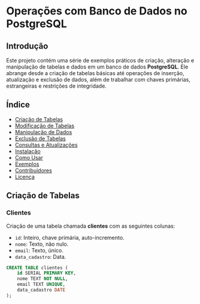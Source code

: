 # Operações com Banco de Dados no PostgreSQL

## Introdução
Este projeto contém uma série de exemplos práticos de criação, alteração e manipulação de tabelas e dados em um banco de dados **PostgreSQL**. Ele abrange desde a criação de tabelas básicas até operações de inserção, atualização e exclusão de dados, além de trabalhar com chaves primárias, estrangeiras e restrições de integridade.

## Índice
- [Criação de Tabelas](#criação-de-tabelas)
- [Modificação de Tabelas](#modificação-de-tabelas)
- [Manipulação de Dados](#manipulação-de-dados)
- [Exclusão de Tabelas](#exclusão-de-tabelas)
- [Consultas e Atualizações](#consultas-e-atualizações)
- [Instalação](#instalação)
- [Como Usar](#como-usar)
- [Exemplos](#exemplos)
- [Contribuidores](#contribuidores)
- [Licença](#licença)

## Criação de Tabelas

### Clientes
Criação de uma tabela chamada **clientes** com as seguintes colunas:
- `id`: Inteiro, chave primária, auto-incremento.
- `nome`: Texto, não nulo.
- `email`: Texto, único.
- `data_cadastro`: Data.

```sql
CREATE TABLE clientes (
    id SERIAL PRIMARY KEY,
    nome TEXT NOT NULL,
    email TEXT UNIQUE,
    data_cadastro DATE
);

